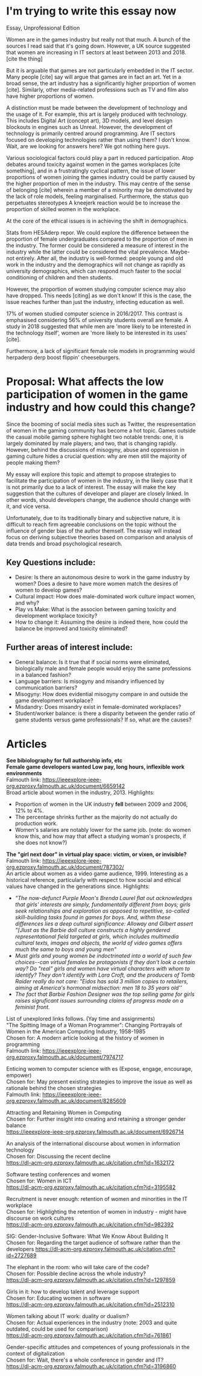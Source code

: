# I'm trying to write this essay now
Essay, Unprofessional Edition  

Women are in the games industry but really not that much. A bunch of the sources I read said that it's going down. However, a UK source suggested that women are increasing in IT sectors at least between 2013 and 2018. [cite the thing]

But it is arguable that games are not particularly embedded in the IT sector. Many people [cite] say will argue that games are in fact an art. Yet in a broad sense, the art industry has a significantly higher proportion of women [cite]. Similarly, other media-related professions such as TV and film also have higher proportions of women.  

A distinction must be made between the development of technology and the usage of it. For example, this art is largely produced with technology. This includes Digital Art (concept art), 3D models, and level design blockouts in engines such as Unreal. However, the development of technology is primarily centred around programming. Are IT sectors focused on developing technologies rather than using them? I don't know. Wait, are we looking for answers here? We got nothing here guys.  

Various sociological factors could play a part in reduced participation. Atop debates around toxicity against women in the games workplaces [cite something], and in a frustratingly cyclical pattern, the issue of lower proportions of women joining the games industry could be partly caused by the higher proportion of men in the industry. This may centre of the sense of belonging [cite] wherein a member of a minority may be demotivated by the lack of role models, feeling marginalised. Furthermore, the status quo perpetuates stereotypes A kneejerk reaction would be to increase the proportion of skilled women in the workplace.  

At the core of the ethical issues is in achieving the shift in demographics. 

Stats from HESAderp repor. We could explore the difference between the proportion of female undergraduates compared to the proportion of men in the industry. The former could be considered a measure of interest in the industry while the latter could be considered the vital prevalence. Maybe- not entirely. After all, the industry is well-formed: people young and old work in the industry and the demographics will not change as rapidly as university demographics, which can respond much faster to the social conditioning of children and then students.  

However, the proportion of women studying computer science may also have dropped. This needs [citing] as we don't know! If this is the case, the issue reaches further than just the industry, infecting education as well.  

17% of women studied computer science in 2016/2017. This contrast is emphasised considering 56% of university students overall are female. A study in 2018 suggested that while men are 'more likely to be interested in the technology itself', women are 'more likely to be interested in its uses' [cite].  

Furthermore, a lack of significant female role models in programming would herpaderp derp boost flippin' cheeseburgers.

# Proposal: What affects the low participation of women in the game industry and how could this change?
Since the booming of social media sites such as Twitter, the respresentation of women in the gaming community has become a hot topic. Games outside the casual mobile gaming sphere highlight two notable trends: one, it is largely dominated by male players; and two, that is changing rapidly. However, behind the discussions of misogyny, abuse and oppression in gaming culture hides a crucial question: why are men still the majority of people making them?  

My essay will explore this topic and attempt to propose strategies to facilitate the participation of women in the industry, in the likely case that it is not primarily due to a lack of interest. The essay will make the key suggestion that the cultures of developer and player are closely linked. In other words, should developers change, the audience should change with it, and vice versa.  

Unfortunately, due to its traditionally binary and subjective nature, it is difficult to reach firm agreeable conclusions on the topic without the influence of gender bias of the author themself. The essay will instead focus on deriving subjective theories based on comparison and analysis of data trends and broad psychological research.  

## Key Questions include:  
* Desire: Is there an autonomous desire to work in the game industry by women? Does a desire to have more women match the desires of women to develop games?  
* Cultural impact: How does male-dominated work culture impact women, and why?  
* Play vs Make: What is the associon between gaming toxicity and development workplace toxicity?  
* How to change it: Assuming the desire is indeed there, how could the balance be improved and toxicity eliminated?  

## Further areas of interest include:
* General balance: Is it true that if social norms were eliminated, biologically male and female people would enjoy the same professions in a balanced fashion?  
* Language barriers: Is misogyny and misandry influenced by communication barriers?  
* Misogyny: How does evidential misogyny compare in and outside the game development workplace?  
* Misdandry: Does misandry exist in female-dominated workplaces?  
* Student/worker balance: is there a disparity between the gender ratio of game students versus game professionals? If so, what are the causes?  

# Articles
**See bibiolography for full authorship info, etc**  
**Female game developers wanted Low pay, long hours, inflexible work environments**  
Falmouth link: https://ieeexplore-ieee-org.ezproxy.falmouth.ac.uk/document/6659142  
Broad article about women in the industry, 2013. Highlights:  
* Proportion of women in the UK industry **fell** between 2009 and 2006, 12% to 4%.  
* The percentage shrinks further as the majority do not actually do production work.  
* Women's salaries are notably lower for the same job. (note: do women know this, and how may that affect a studying woman's prospects, if she does not know?)  

**The "girl next door" in virtual play space: victim, or vixen, or invisible?**  
Falmouth link: https://ieeexplore-ieee-org.ezproxy.falmouth.ac.uk/document/787302/  
An article about women as a video game audience, 1999. Interesting as a historical reference, particularly with respect to how social and ethical values have changed in the generations since. Highlights:  
* *"The now-defunct Purple Moon's Brenda Laurel flat out acknowledges that girls' interests are simply, fundamentally different from boys; girls seek relationships and exploration as opposed to repetitive, so-called skill-building tasks found in games for boys. And, withm these differences lies a deep cultural significance: Alloway and Gilbert assert "[Jlust as the Barbie doll culture constructs a highly gendered representational field targeted at girls, which includes multimedia cultural texts, images and objects, the world of video games offers much the same to boys and young men"*  
* *Must girls and young women be indoctrinated into a world of such few choices--can virtual females be protagonists if they don't look a certain way? Do "real" girls and women have virtual characters with whom to identify? They don't identify with Lara Croft, and the producers of Tomb Raider really do not care: "Eidos has sold 3 million copies to retailers, aiming at America's hormonal midsection: men 18 to 35 years old''*  
* *The fact that Barbie Fashion Designer was the top selling game for girls raises sigruficant issues surrounding claims of progress made on a feminist front.*  

List of unexplored links follows. (Yay time and assignments)  
"The Spitting Image of a Woman Programmer": Changing Portrayals of Women in the American Computing Industry, 1958-1985  
Chosen for: A modern article looking at the history of women in programming  
Falmouth link: https://ieeexplore-ieee-org.ezproxy.falmouth.ac.uk/document/7974717  

Enticing women to computer science with es (Expose, engage, encourage, empower)  
Chosen for: May present existing strategies to improve the issue as well as rationale behind the chosen strategies  
Falmouth link: https://ieeexplore-ieee-org.ezproxy.falmouth.ac.uk/document/8285609  

Attracting and Retaining Women in Computing  
Chosen for: Further insight into creating and retaining a stronger gender balance  
https://ieeexplore-ieee-org.ezproxy.falmouth.ac.uk/document/6926714  

An analysis of the international discourse about women in information technology  
Chosen for: Discussing the recent decline  
https://dl-acm-org.ezproxy.falmouth.ac.uk/citation.cfm?id=1632172  

Software testing conferences and women  
Chosen for: Women in ICT  
https://dl-acm-org.ezproxy.falmouth.ac.uk/citation.cfm?id=3195582  

Recruitment is never enough: retention of women and minorities in the IT workplace  
Chosen for: Highlighting the retention of women in industry - might have discourse on work cultures  
https://dl-acm-org.ezproxy.falmouth.ac.uk/citation.cfm?id=982392  

SIG: Gender-Inclusive Software: What We Know About Building It  
Chosen for: Regarding the target audience of software rather than the developers
https://dl-acm-org.ezproxy.falmouth.ac.uk/citation.cfm?id=2727689  

The elephant in the room: who will take care of the code?  
Chosen for: Possible decline across the whole industry?  
https://dl-acm-org.ezproxy.falmouth.ac.uk/citation.cfm?id=1297859  

Girls in it: how to develop talent and leverage support  
Chosen for: Educating women in software  
https://dl-acm-org.ezproxy.falmouth.ac.uk/citation.cfm?id=2512310  

Women talking about IT work: duality or dualism?  
Chosen for: Actual experiences in the industry (note: 2003 and quite outdated, could be used for comparison)  
https://dl-acm-org.ezproxy.falmouth.ac.uk/citation.cfm?id=761861  

Gender-specific attitudes and competences of young professionals in the context of digitalization  
Chosen for: Wait, there's a whole conference in gender and IT?  
https://dl-acm-org.ezproxy.falmouth.ac.uk/citation.cfm?id=3196860  